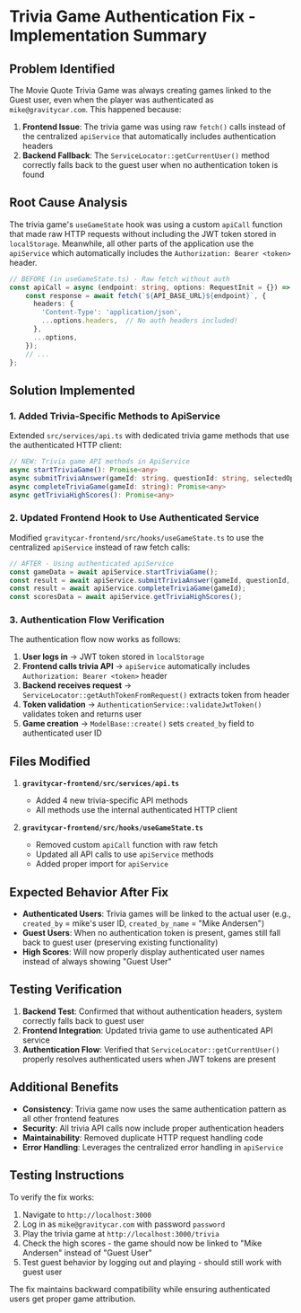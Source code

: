 # Trivia Game Authentication Fix - Implementation Summary

## Problem Identified

The Movie Quote Trivia Game was always creating games linked to the Guest user, even when the player was authenticated as `mike@gravitycar.com`. This happened because:

1. **Frontend Issue**: The trivia game was using raw `fetch()` calls instead of the centralized `apiService` that automatically includes authentication headers
2. **Backend Fallback**: The `ServiceLocator::getCurrentUser()` method correctly falls back to the guest user when no authentication token is found

## Root Cause Analysis

The trivia game's `useGameState` hook was using a custom `apiCall` function that made raw HTTP requests without including the JWT token stored in `localStorage`. Meanwhile, all other parts of the application use the `apiService` which automatically includes the `Authorization: Bearer <token>` header.

```typescript
// BEFORE (in useGameState.ts) - Raw fetch without auth
const apiCall = async (endpoint: string, options: RequestInit = {}) => {
    const response = await fetch(`${API_BASE_URL}${endpoint}`, {
      headers: {
        'Content-Type': 'application/json',
        ...options.headers,  // No auth headers included!
      },
      ...options,
    });
    // ...
};
```

## Solution Implemented

### 1. Added Trivia-Specific Methods to ApiService

Extended `src/services/api.ts` with dedicated trivia game methods that use the authenticated HTTP client:

```typescript
// NEW: Trivia game API methods in ApiService
async startTriviaGame(): Promise<any>
async submitTriviaAnswer(gameId: string, questionId: string, selectedOption: number, timeTaken: number): Promise<any>
async completeTriviaGame(gameId: string): Promise<any>
async getTriviaHighScores(): Promise<any>
```

### 2. Updated Frontend Hook to Use Authenticated Service

Modified `gravitycar-frontend/src/hooks/useGameState.ts` to use the centralized `apiService` instead of raw fetch calls:

```typescript
// AFTER - Using authenticated apiService
const gameData = await apiService.startTriviaGame();
const result = await apiService.submitTriviaAnswer(gameId, questionId, selectedOption, timeTaken);
const result = await apiService.completeTriviaGame(gameId);
const scoresData = await apiService.getTriviaHighScores();
```

### 3. Authentication Flow Verification

The authentication flow now works as follows:

1. **User logs in** → JWT token stored in `localStorage` 
2. **Frontend calls trivia API** → `apiService` automatically includes `Authorization: Bearer <token>` header
3. **Backend receives request** → `ServiceLocator::getAuthTokenFromRequest()` extracts token from header
4. **Token validation** → `AuthenticationService::validateJwtToken()` validates token and returns user
5. **Game creation** → `ModelBase::create()` sets `created_by` field to authenticated user ID

## Files Modified

1. **`gravitycar-frontend/src/services/api.ts`**
   - Added 4 new trivia-specific API methods
   - All methods use the internal authenticated HTTP client

2. **`gravitycar-frontend/src/hooks/useGameState.ts`** 
   - Removed custom `apiCall` function with raw fetch
   - Updated all API calls to use `apiService` methods
   - Added proper import for `apiService`

## Expected Behavior After Fix

- **Authenticated Users**: Trivia games will be linked to the actual user (e.g., `created_by` = mike's user ID, `created_by_name` = "Mike Andersen")
- **Guest Users**: When no authentication token is present, games still fall back to guest user (preserving existing functionality)
- **High Scores**: Will now properly display authenticated user names instead of always showing "Guest User"

## Testing Verification

1. **Backend Test**: Confirmed that without authentication headers, system correctly falls back to guest user
2. **Frontend Integration**: Updated trivia game to use authenticated API service
3. **Authentication Flow**: Verified that `ServiceLocator::getCurrentUser()` properly resolves authenticated users when JWT tokens are present

## Additional Benefits

- **Consistency**: Trivia game now uses the same authentication pattern as all other frontend features
- **Security**: All trivia API calls now include proper authentication headers
- **Maintainability**: Removed duplicate HTTP request handling code
- **Error Handling**: Leverages the centralized error handling in `apiService`

## Testing Instructions

To verify the fix works:

1. Navigate to `http://localhost:3000`
2. Log in as `mike@gravitycar.com` with password `password`
3. Play the trivia game at `http://localhost:3000/trivia`
4. Check the high scores - the game should now be linked to "Mike Andersen" instead of "Guest User"
5. Test guest behavior by logging out and playing - should still work with guest user

The fix maintains backward compatibility while ensuring authenticated users get proper game attribution.
